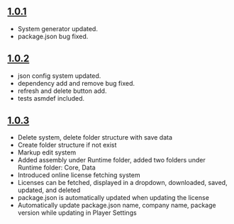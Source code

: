  ## [1.0.1](2023-10-03)

 - System generator updated.
 - package.json bug fixed.


## [1.0.2](2023-10-09)

- json config system updated.
- dependency add and remove bug fixed.
- refresh and delete button add.
- tests asmdef included.


## [1.0.3](2023-10-19)

- Delete system, delete folder structure with save data
- Create folder structure if not exist
- Markup edit system
- Added assembly under Runtime folder, added two folders under Runtime folder: Core, Data
- Introduced online license fetching system
- Licenses can be fetched, displayed in a dropdown, downloaded, saved, updated, and deleted
- package.json is automatically updated when updating the license
- Automatically update package.json name, company name, package version while updating in Player Settings

